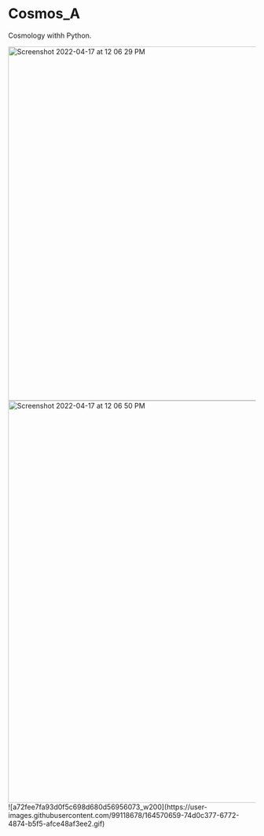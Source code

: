 # Cosmos_A
Cosmology withh Python.

<img width="721" alt="Screenshot 2022-04-17 at 12 06 29 PM" src="https://user-images.githubusercontent.com/99118678/163703371-4e763338-89e0-4b4a-8675-2b9e53bded88.png">

<img width="819" alt="Screenshot 2022-04-17 at 12 06 50 PM" src="https://user-images.githubusercontent.com/99118678/163703377-f615df8f-d466-47ca-b53f-16225f7f39a5.png">
![a72fee7fa93d0f5c698d680d56956073_w200](https://user-images.githubusercontent.com/99118678/164570659-74d0c377-6772-4874-b5f5-afce48af3ee2.gif)
